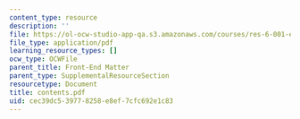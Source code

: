 ```yaml
---
content_type: resource
description: ''
file: https://ol-ocw-studio-app-qa.s3.amazonaws.com/courses/res-6-001-electromagnetic-fields-and-energy-spring-2008/cec39dc539778258e8ef7cfc692e1c83_contents.pdf
file_type: application/pdf
learning_resource_types: []
ocw_type: OCWFile
parent_title: Front-End Matter
parent_type: SupplementalResourceSection
resourcetype: Document
title: contents.pdf
uid: cec39dc5-3977-8258-e8ef-7cfc692e1c83
---
```

